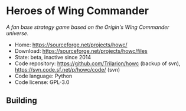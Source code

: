 # Heroes of Wing Commander

_A fan base strategy game based on the Origin's Wing Commander universe._

- Home: https://sourceforge.net/projects/howc/
- Download: https://sourceforge.net/projects/howc/files
- State: beta, inactive since 2014
- Code repository: https://github.com/Trilarion/howc (backup of svn), https://svn.code.sf.net/p/howc/code/ (svn)
- Code language: Python
- Code license: GPL-3.0

## Building

